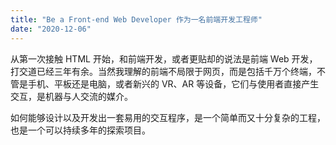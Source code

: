 ```yaml
---
title: "Be a Front-end Web Developer 作为一名前端开发工程师"
date: "2020-12-06"
---
```


从第一次接触 HTML 开始，和前端开发，或者更贴却的说法是前端 Web 开发，打交道已经三年有余。当然我理解的前端不局限于网页，而是包括千万个终端，不管是手机、平板还是电脑，或者新兴的 VR、AR 等设备，它们与使用者直接产生交互，是机器与人交流的媒介。

如何能够设计以及开发出一套易用的交互程序，是一个简单而又十分复杂的工程，也是一个可以持续多年的探索项目。

